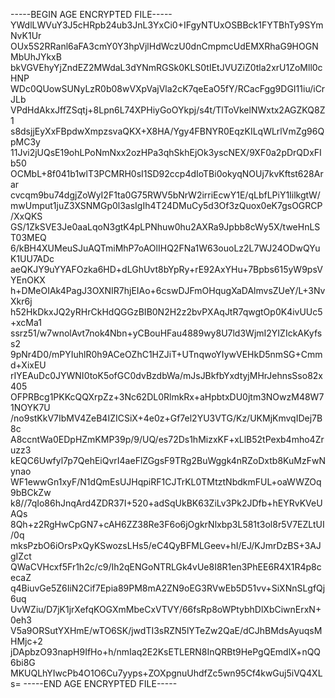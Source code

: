 -----BEGIN AGE ENCRYPTED FILE-----
YWdlLWVuY3J5cHRpb24ub3JnL3YxCi0+IFgyNTUxOSBBck1FYTBhTy9SYmNvK1Ur
OUx5S2RRanl6aFA3cmY0Y3hpVjlHdWczU0dnCmpmcUdEMXRhaG9HOGNMbUhJYkxB
bkVGVEhyYjZndEZ2MWdaL3dYNmRGSk0KLS0tIEtJVUZiZ0tla2xrU1ZoMll0cHNP
WDc0QUowSUNyLzR0b08wVXpVajVla2cK7qeEaO5fY/RCacFgg9DGI11iu/iCrJLb
VPdHdAkxJffZSqtj+8Lpn6L74XPHiyGoOYkpj/s4t/TlToVkelNWxtx2AGZKQ8Z1
s8dsjjEyXxFBpdwXmpzsvaQKX+X8HA/Ygy4FBNYR0EqzKILqWLrlVmZg96QpMC3y
11Jvi2jUQsE19ohLPoNmNxx2ozHPa3qhSkhEjOk3yscNEX/9XF0a2pDrQDxFIb50
OCMbL+8f041b1wlT3PCMRH0sI1SD92ccp4dIoTBi0okyqNOUj7kvKftst628Arar
cvcqm9bu74dgjZoWyI2F1ta0G75RWV5bNrW2irriEcwY1E/qLbfLPiY1IilkgtW/
mwUmput1juZ3XSNMGp0l3asIgIh4T24DMuCy5d3Of3zQuox0eK7gsOGRCP/XxQKS
GS/1ZkSVE3Je0aaLqoN3gtK4pLPNhuw0hu2AXRa9Jpbb8cWy5X/tweHnLST03MEQ
6/kBH4XUMeuSJuAQTmiMhP7oAOlIHQ2FNa1W63ouoLz2L7WJ24ODwQYuK1UU7ADc
aeQKJY9uYYAFOzka6HD+dLGhUvt8bYpRy+rE92AxYHu+7Bpbs615yW9psVYEnOKX
h+DMeOIAk4PagJ3OXNIR7hjEIAo+6cswDJFmOHqugXaDAlmvsZUeY/L+3NvXkr6j
h52HkDkxJQ2yRHrCkHdQGGzBIB0N2H2z2bvPXAqJtR7qwgtOp0K4ivUUc5+xcMa1
ssrz51/w7wnolAvt7nok4Nbn+yCBouHFau4889wy8U7ld3WjmI2YIZIckAKyfss2
9pNr4D0/mPYIuhlR0h9ACeOZhC1HZJiT+UTnqwoYIywVEHkD5nmSG+Cmmd+XixEU
rIYEAuDc0JYWNI0toK5ofGC0dvBzdbWa/mJsJBkfbYxdtyjMHrJehnsSso82x405
OFPRBcg1PKKcQQXrpZz+3Nc62DL0RlmkRx+aHpbtxDU0jtm3NOwzM48W71NOYK7U
/no9stKkV7IbMV4ZeB4IZICSiX+4e0z+Gf7el2YU3VTG/Kz/UKMjKmvqIDej7B8c
A8ccntWa0EDpHZmKMP39p/9/UQ/es72Ds1hMizxKF+xLlB52tPexb4mho4Zruzz3
kEQC6Uwfyl7p7QehEiQvrI4aeFlZGgsF9TRg2BuWggk4nRZoDxtb8KuMzFwNynao
WF1ewwGn1xyF/N1dQmEsUJHqpiRF1CJTrKL0TMtztNbdkmFUL+oaWWZOq9bBCkZw
k8//7qIo86hJnqArd4ZDR37I+520+adSqUkBK63ZiLv3Pk2JDfb+hEYRvKVeUAQs
8Qh+z2RgHwCpGN7+cAH6ZZ38Re3F6o6jOgkrNlxbp3L581t3ol8r5V7EZLtUI/0q
mksPzbO6iOrsPxQyKSwozsLHs5/eC4QyBFMLGeev+hI/EJ/KJmrDzBS+3AJgIZct
QWaCVHcxf5Fr1h2c/c9/Ih2qENGoNTRLGk4vUe8I8R1en3PhEE6R4X1R4p8cecaZ
q4BiuvGe5Z6IiN2Cif7Epia89PM8mA2ZN9oEG3RVwEb5D51vv+SiXNnSLgfQj6uq
UvWZiu/D7jK1jrXefqKOGXmMbeCxVTVY/66fsRp8oWPtybhDlXbCiwnErxN+0eh3
V5a9ORSutYXHmE/wTO6SK/jwdTI3sRZN5lYTeZw2QaE/dCJhBMdsAyuqsMHMjc+2
jDApbzO93napH9IfHo+h/nmIaq2E2KsETLERN8InQRBt9HePgQEmdlX+nQQ6bi8G
MKUQLhYIwcPb4O1O6Cu7yyps+ZOXpgnuUhdfZc5wn95Cf4kwGuj5iVQ4XLs=
-----END AGE ENCRYPTED FILE-----
